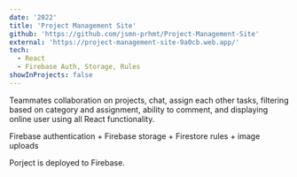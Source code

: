 ```yaml
---
date: '2022'
title: 'Project Management Site'
github: 'https://github.com/jsmn-prhmt/Project-Management-Site'
external: 'https://project-management-site-9a0cb.web.app/'
tech:
  - React
  - Firebase Auth, Storage, Rules
showInProjects: false
---
```


Teammates collaboration on projects, chat, assign each other tasks, filtering based on category and assignment, ability to comment, and displaying online user using all React functionality.

Firebase authentication + Firebase storage + Firestore rules + image uploads

Porject is deployed to Firebase.